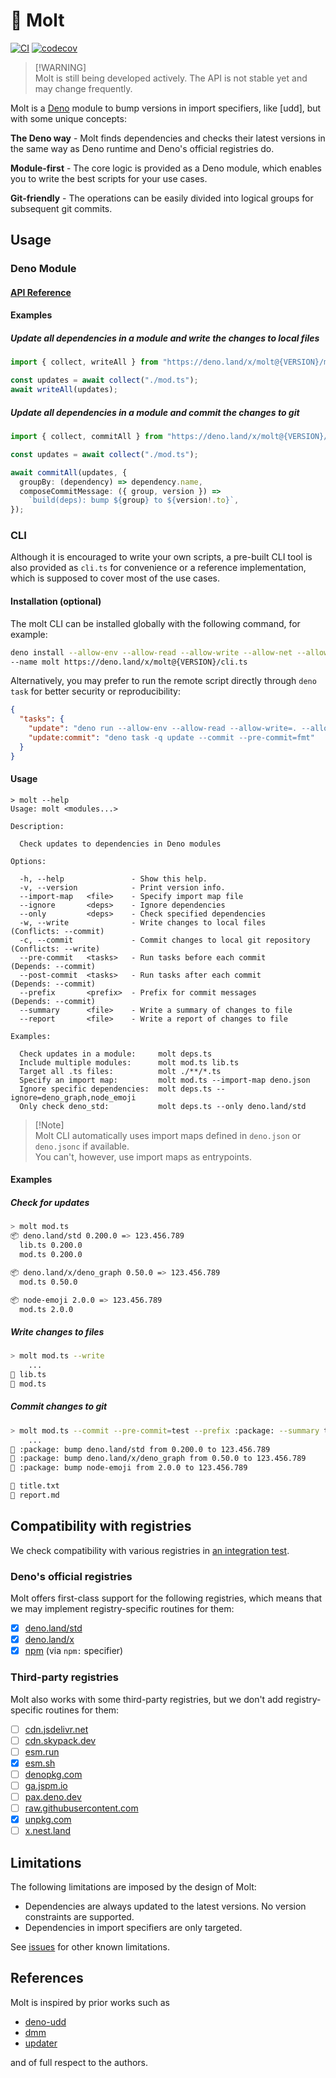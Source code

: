 # 🦕 Molt

[![CI](https://github.com/hasundue/molt/actions/workflows/ci.yml/badge.svg)](https://github.com/hasundue/molt/actions/workflows/ci.yml)
[![codecov](https://codecov.io/github/hasundue/molt/graph/badge.svg?token=NhpMdDRNxy)](https://codecov.io/github/hasundue/molt)

> [!WARNING]\
> Molt is still being developed actively. The API is not stable yet and may
> change frequently.

Molt is a [Deno] module to bump versions in import specifiers, like [udd], but
with some unique concepts:

**The Deno way** - Molt finds dependencies and checks their latest versions in
the same way as Deno runtime and Deno's official registries do.

**Module-first** - The core logic is provided as a Deno module, which enables
you to write the best scripts for your use cases.

**Git-friendly** - The operations can be easily divided into logical groups for
subsequent git commits.

## Usage

### Deno Module

#### [API Reference](https://deno.land/x/molt/mod.ts)

#### Examples

##### Update all dependencies in a module and write the changes to local files

```ts
import { collect, writeAll } from "https://deno.land/x/molt@{VERSION}/mod.ts";

const updates = await collect("./mod.ts");
await writeAll(updates);
```

##### Update all dependencies in a module and commit the changes to git

```ts
import { collect, commitAll } from "https://deno.land/x/molt@{VERSION}/mod.ts";

const updates = await collect("./mod.ts");

await commitAll(updates, {
  groupBy: (dependency) => dependency.name,
  composeCommitMessage: ({ group, version }) =>
    `build(deps): bump ${group} to ${version!.to}`,
});
```

### CLI

Although it is encouraged to write your own scripts, a pre-built CLI tool is
also provided as `cli.ts` for convenience or a reference implementation, which
is supposed to cover most of the use cases.

#### Installation (optional)

The molt CLI can be installed globally with the following command, for example:

```sh
deno install --allow-env --allow-read --allow-write --allow-net --allow-run=git,deno\
--name molt https://deno.land/x/molt@{VERSION}/cli.ts
```

Alternatively, you may prefer to run the remote script directly through
`deno task` for better security or reproducibility:

```json
{
  "tasks": {
    "update": "deno run --allow-env --allow-read --allow-write=. --allow-run=git,deno --allow-net=deno.land https://deno.land/x/molt@{VERSION}/cli.ts ./**/*.ts",
    "update:commit": "deno task -q update --commit --pre-commit=fmt"
  }
}
```

#### Usage

```
> molt --help
Usage: molt <modules...>

Description:

  Check updates to dependencies in Deno modules

Options:

  -h, --help               - Show this help.                                              
  -v, --version            - Print version info.                                          
  --import-map   <file>    - Specify import map file                                      
  --ignore       <deps>    - Ignore dependencies                                          
  --only         <deps>    - Check specified dependencies                                 
  -w, --write              - Write changes to local files            (Conflicts: --commit)
  -c, --commit             - Commit changes to local git repository  (Conflicts: --write) 
  --pre-commit   <tasks>   - Run tasks before each commit            (Depends: --commit)  
  --post-commit  <tasks>   - Run tasks after each commit             (Depends: --commit)  
  --prefix       <prefix>  - Prefix for commit messages              (Depends: --commit)  
  --summary      <file>    - Write a summary of changes to file                           
  --report       <file>    - Write a report of changes to file                            

Examples:

  Check updates in a module:     molt deps.ts                               
  Include multiple modules:      molt mod.ts lib.ts                         
  Target all .ts files:          molt ./**/*.ts                             
  Specify an import map:         molt mod.ts --import-map deno.json         
  Ignore specific dependencies:  molt deps.ts --ignore=deno_graph,node_emoji
  Only check deno_std:           molt deps.ts --only deno.land/std
```

> [!Note]\
> Molt CLI automatically uses import maps defined in `deno.json` or `deno.jsonc`
> if available.\
> You can't, however, use import maps as entrypoints.

#### Examples

##### Check for updates

```sh
> molt mod.ts 
📦 deno.land/std 0.200.0 => 123.456.789
  lib.ts 0.200.0
  mod.ts 0.200.0

📦 deno.land/x/deno_graph 0.50.0 => 123.456.789
  mod.ts 0.50.0

📦 node-emoji 2.0.0 => 123.456.789
  mod.ts 2.0.0
```

##### Write changes to files

```sh
> molt mod.ts --write
    ...
💾 lib.ts
💾 mod.ts
```

##### Commit changes to git

```sh
> molt mod.ts --commit --pre-commit=test --prefix :package: --summary title.txt --report report.md
    ...
📝 :package: bump deno.land/std from 0.200.0 to 123.456.789
📝 :package: bump deno.land/x/deno_graph from 0.50.0 to 123.456.789
📝 :package: bump node-emoji from 2.0.0 to 123.456.789

📄 title.txt
📄 report.md
```

## Compatibility with registries

We check compatibility with various registries in
[an integration test](./test/integration/registries.ts).

### Deno's official registries

Molt offers first-class support for the following registries, which means that
we may implement registry-specific routines for them:

- [x] [deno.land/std](https://deno.land/std)
- [x] [deno.land/x](https://deno.land/x)
- [x] [npm](https://www.npmjs.com) (via `npm:` specifier)

### Third-party registries

Molt also works with some third-party registries, but we don't add
registry-specific routines for them:

- [ ] [cdn.jsdelivr.net](https://cdn.jsdelivr.net)
- [ ] [cdn.skypack.dev](https://cdn.skypack.dev)
- [ ] [esm.run](https://esm.run)
- [x] [esm.sh](https://esm.sh)
- [ ] [denopkg.com](https://denopkg.com)
- [ ] [ga.jspm.io](https://ga.jspm.io)
- [ ] [pax.deno.dev](https://pax.deno.dev)
- [ ] [raw.githubusercontent.com](https://github.com)
- [x] [unpkg.com](https://unpkg.com)
- [ ] [x.nest.land](https://x.nest.land)

## Limitations

The following limitations are imposed by the design of Molt:

- Dependencies are always updated to the latest versions. No version constraints
  are supported.
- Dependencies in import specifiers are only targeted.

See [issues] for other known limitations.

## References

Molt is inspired by prior works such as

- [deno-udd](https://github.com/hayd/deno-udd)
- [dmm](https://github.com/drashland/dmm)
- [updater](https://github.com/deaddeno/updater)

and of full respect to the authors.

<!-- Links -->

[Deno]: https://deno.land
[deno_graph]: https://github.com/denoland/deno_graph
[deno]: https://github.com/hayd/deno-udd
[issues]: https://github.com/hasundue/molt/issues
